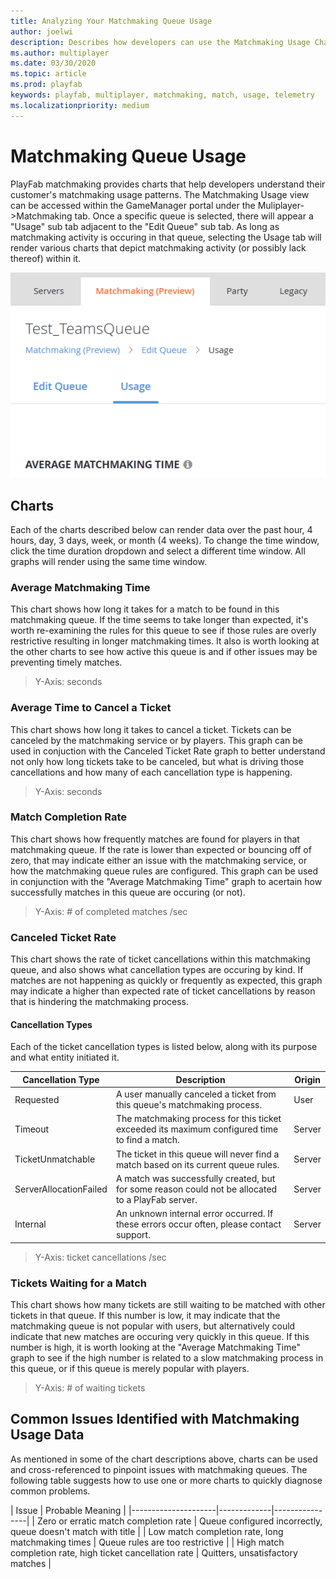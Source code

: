 ```yaml
---
title: Analyzing Your Matchmaking Queue Usage 
author: joelwi 
description: Describes how developers can use the Matchmaking Usage Charts 
ms.author: multiplayer 
ms.date: 03/30/2020
ms.topic: article 
ms.prod: playfab 
keywords: playfab, multiplayer, matchmaking, match, usage, telemetry
ms.localizationpriority: medium
---
```


# Matchmaking Queue Usage

PlayFab matchmaking provides charts that help developers understand their
customer's matchmaking usage patterns.  The Matchmaking Usage view can be
accessed within the GameManager portal under the Muliplayer->Matchmaking tab.
Once a specific queue is selected, there will appear a "Usage" sub tab adjacent
to the "Edit Queue" sub tab.  As long as matchmaking activity is occuring in
that queue, selecting the Usage tab will render various charts that depict
matchmaking activity (or possibly lack thereof) within it.

![Matchmaking Usage](media/matchusage.png)


## Charts

Each of the charts described below can render data over the past hour,  4 hours,
day, 3 days, week, or month (4 weeks).  To change the time window, click the
time duration dropdown and select a different time window.  All graphs will
render using the same time window.

### Average Matchmaking Time

This chart shows how long it takes for a match to be found in this matchmaking
queue.  If the time seems to take longer than expected, it's worth re-examining
the rules for this queue to see if those rules are overly restrictive resulting
in longer matchmaking times.  It also is worth looking at the other charts to
see how active this queue is and if other issues may be preventing timely
matches.

> Y-Axis: seconds

### Average Time to Cancel a Ticket

This chart shows how long it takes to cancel a ticket.  Tickets can be canceled
by the matchmaking service or by players.  This graph can be used in conjuction
with the Canceled Ticket Rate graph to better understand not only how long
tickets take to be canceled, but what is driving those cancellations and how
many of each cancellation type is happening.

> Y-Axis: seconds

### Match Completion Rate

This chart shows how frequently matches are found for players in that
matchmaking queue.  If the rate is lower than expected or bouncing off of zero,
that may indicate either an issue with the matchmaking service, or how the
matchmaking queue rules are configured.  This graph can be used in conjunction
with the "Average Matchmaking Time" graph to acertain how successfully matches
in this queue are occuring (or not).  

> Y-Axis: # of completed matches /sec

### Canceled Ticket Rate

This chart shows the rate of ticket cancellations within this matchmaking queue,
and also shows what cancellation types are occuring by kind. If matches are not
happening as quickly or frequently as expected, this graph may indicate a higher
than expected rate of ticket cancellations by reason that is hindering the
matchmaking process.

#### Cancellation Types

Each of the ticket cancellation types is listed below, along with its purpose
and  what entity initiated it.

| Cancellation Type   | Description | Origin |
|---------------------|-------------|----------------|
| Requested | A user manually canceled a ticket from this queue's matchmaking process. | User |
| Timeout | The matchmaking process for this ticket exceeded its maximum configured time to find a match. | Server |
| TicketUnmatchable | The ticket in this queue will never find a match based on its current queue rules. | Server |
| ServerAllocationFailed | A match was successfully created, but for some reason could not be allocated to a PlayFab server. | Server |
| Internal | An unknown internal error occurred. If these errors occur often, please contact support. | Server |

> Y-Axis: ticket cancellations /sec

### Tickets Waiting for a Match

This chart shows how many tickets are still waiting to be matched with other
tickets in that queue.  If this number is low, it may indicate that the
matchmaking queue is not popular with users, but alternatively could indicate
that new matches are occuring very quickly in this queue.  If this number is
high, it is worth looking at the "Average Matchmaking Time" graph to see if the
high number is related to a slow matchmaking process in this queue, or if this
queue is merely popular with players.

> Y-Axis: # of waiting tickets

## Common Issues Identified with Matchmaking Usage Data

As mentioned in some of the chart descriptions above, charts can be used and
cross-referenced to pinpoint issues with matchmaking queues.  The following
table suggests how to use one or more charts to quickly diagnose common problems.

| Issue   | Probable Meaning |
|---------------------|-------------|----------------|
| Zero or erratic match completion rate | Queue configured incorrectly, queue doesn't match with title |
| Low match completion rate, long matchmaking times | Queue rules are too restrictive |
| High match completion rate, high ticket cancellation rate | Quitters, unsatisfactory matches |